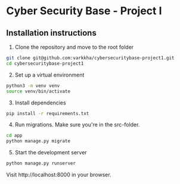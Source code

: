 # Cyber Security Base - Project I

## Installation instructions

1. Clone the repository and move to the root folder
```bash
git clone git@github.com:varkkha/cybersecuritybase-project1.git
cd cybersecuritybase-project1
```

2. Set up a virtual environment
```bash
python3 -m venv venv
source venv/bin/activate
```

3. Install dependencies
```bash
pip install -r requirements.txt
```

4. Run migrations. Make sure you're in the src-folder.
```bash
cd app
python manage.py migrate
```
5. Start the development server
```bash
python manage.py runserver
```
Visit http://localhost:8000 in your browser.